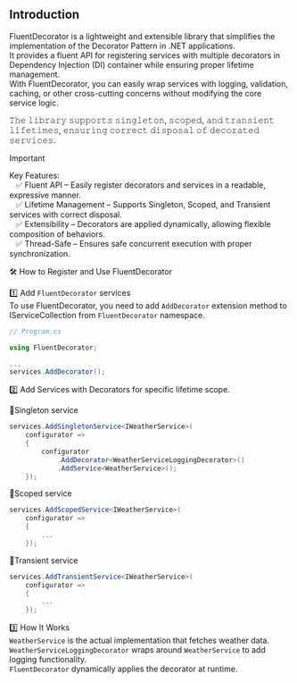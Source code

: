 ## Introduction
FluentDecorator is a lightweight and extensible library that simplifies the implementation of the Decorator Pattern in .NET applications.
<br>
It provides a fluent API for registering services with multiple decorators in Dependency Injection (DI) container while ensuring proper lifetime management.
<br>
With FluentDecorator, you can easily wrap services with logging, validation, caching, or other cross-cutting concerns without modifying the core service logic.
<br>

𝚃𝚑𝚎 𝚕𝚒𝚋𝚛𝚊𝚛𝚢 𝚜𝚞𝚙𝚙𝚘𝚛𝚝𝚜 𝚜𝚒𝚗𝚐𝚕𝚎𝚝𝚘𝚗, 𝚜𝚌𝚘𝚙𝚎𝚍, 𝚊𝚗𝚍 𝚝𝚛𝚊𝚗𝚜𝚒𝚎𝚗𝚝 𝚕𝚒𝚏𝚎𝚝𝚒𝚖𝚎𝚜, 𝚎𝚗𝚜𝚞𝚛𝚒𝚗𝚐 𝚌𝚘𝚛𝚛𝚎𝚌𝚝 𝚍𝚒𝚜𝚙𝚘𝚜𝚊𝚕 𝚘𝚏 𝚍𝚎𝚌𝚘𝚛𝚊𝚝𝚎𝚍 𝚜𝚎𝚛𝚟𝚒𝚌𝚎𝚜.

> [!IMPORTANT]
> Key Features:<br>
> &nbsp;&nbsp;&nbsp;✅ Fluent API – Easily register decorators and services in a readable, expressive manner.<br>
> &nbsp;&nbsp;&nbsp;✅ Lifetime Management – Supports Singleton, Scoped, and Transient services with correct disposal.<br>
> &nbsp;&nbsp;&nbsp;✅ Extensibility – Decorators are applied dynamically, allowing flexible composition of behaviors.<br>
> &nbsp;&nbsp;&nbsp;✅ Thread-Safe – Ensures safe concurrent execution with proper synchronization.<br>

🛠️ How to Register and Use FluentDecorator

1️⃣ Add `FluentDecorator` services<br>
To use FluentDecorator, you need to add `AddDecorator` extension method to IServiceCollection from `FluentDecorator` namespace.
```C#
// Program.cs

using FluentDecorator;

...
services.AddDecorator();
```

2️⃣ Add Services with Decorators for specific lifetime scope.

📌Singleton service
```C#
services.AddSingletonService<IWeatherService>(
    configurator =>
    {
        configurator
            .AddDecorator<WeatherServiceLoggingDecorator>()
            .AddService<WeatherService>();
    });
```

📌Scoped service
```C#
services.AddScopedService<IWeatherService>(
    configurator =>
    {
        ...
    });
```

📌Transient service
```C#
services.AddTransientService<IWeatherService>(
    configurator =>
    {
        ...
    });
```

3️⃣ How It Works<br>
`WeatherService` is the actual implementation that fetches weather data.<br>
`WeatherServiceLoggingDecorator` wraps around `WeatherService` to add logging functionality.<br>
`FluentDecorator` dynamically applies the decorator at runtime.
